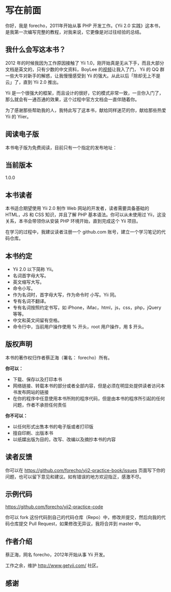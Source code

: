 # 写在前面

你好，我是 forecho，2011年开始从事 PHP 开发工作。《Yii 2.0 实践》这本书，是我第一次编写完整的教程，对我来说，它更像是对过往经验的总结。

## 我什么会写这本书？

2012 年的时候我因为工作原因接触了 Yii 1.0，刚开始真是无从下手，而且大部分文档是英文的，只有少数的中文资料，BoyLee 的[视频](http://blog.yiiblog.info/)让我入了门， Yii 的 QQ 群一些大牛对新手的解惑，让我慢慢感受到 Yii 的强大。从此以后「除却无上不是云」了，直到 Yii 2.0 推出。

Yii 是一个很强大的框架，而且设计的很好，它的模式非常一致，一旦你入门了，那么就会有一通百通的效果，这个过程中官方文档会一直伴随着你。

为了感谢那些帮助我的人，我特此写了这本书，献给同样迷茫的你，献给那些热爱 Yii 的 Yiier。

## 阅读电子版

本书电子版为免费阅读，目前只有一个指定的发布地址：

## 当前版本

1.0.0

## 本书读者

本书适合期望使用 Yii 2.0 制作 Web 网站的开发者，读者需要具备基础的 HTML，JS 和 CSS 知识，并且了解 PHP 基本语法。你可以从未使用过 Yii，这没关系，本书会带领你从安装 PHP 环境开始，直到完成这个 Yii 项目。

在学习的过程中，我建议读者注册一个 github.com 账号，建立一个学习笔记的代码仓库。

## 本书约定

- Yii 2.0 以下简称 Yii。
- 名词首字母大写。
- 英文缩写大写。
- 命令小写。
- 作为名词时，首字母大写，作为命令时 小写。Yii 同。
- 专有名词不翻译。
- 专有名词按照约定书写，如 iPhone，iMac，html，js，css，php，jQuery 等等。
- 中文和英文间留有空格。
- 命令行中，当前用户操作使用 % 开头，root 用户操作，用 $ 开头。

## 版权声明

本书的著作权归作者蔡正海（署名： forecho）所有。

**你可以：**

- 下载、保存以及打印本书
- 网络链接、转载本书的部分或者全部内容，但是必须在明显处提供读者访问本书发布网站的链接
- 在你的程序中任意使用本书所附的程序代码，但是由本书的程序所引起的任何问题，作者不承担任何责任

**你不可以：**

- 以任何形式出售本书的电子版或者打印版
- 擅自印刷、出版本书
- 以纸媒出版为目的，改写、改编以及摘抄本书的内容

## 读者反馈

你可以在 https://github.com/forecho/yii2-practice-book/issues 页面写下你的问题，也可以留下意见和建议。如有错误的地方欢迎指正，感激不尽。

## 示例代码

https://github.com/forecho/yii2-practice-code

你可以 fork 这份代码到自己的代码仓库（Repo）中，修改并提交，然后向我的代码仓库提交 Pull Request，如果修改无异议，我将合并到 master 中。

## 作者介绍

蔡正海，网名 forecho，2012年开始从事 Yii 开发。

工作之余，维护 http://www.getyii.com/ 社区。

## 感谢


